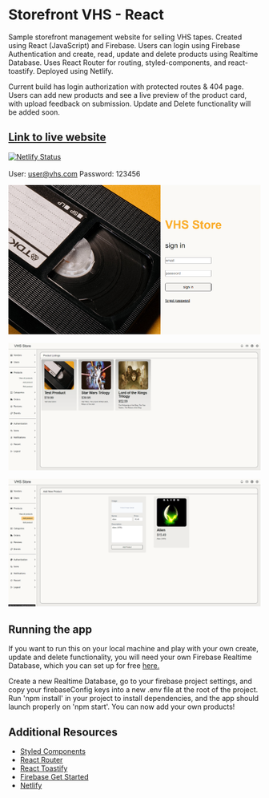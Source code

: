 # Storefront VHS - React
Sample storefront management website for selling VHS tapes. Created using React (JavaScript) and Firebase. Users can login using Firebase Authentication and create, read, update and delete products using Realtime Database. Uses React Router for routing, styled-components, and react-toastify. Deployed using Netlify.

Current build has login authorization with protected routes & 404 page. Users can add new products and see a live preview of the product card, with upload feedback on submission. Update and Delete functionality will be added soon.

## [Link to live website](https://vhs-store-react.netlify.app/)
[![Netlify Status](https://api.netlify.com/api/v1/badges/0b27a26d-e2c7-484f-87ae-71fa4064f770/deploy-status)](https://app.netlify.com/sites/vhs-store-react/deploys)
\
\
User: user@vhs.com
Password: 123456

![Screenshot of user login](/src/assets/images/login-screenshot.png)

![Screenshot of dashboard](/src/assets/images/dashboard-screenshot.png)

![Screenshot of add product](/src/assets/images/add-screenshot.png)

## Running the app
If you want to run this on your local machine and play with your own create, update and delete functionality, you will need your own Firebase Realtime Database, which you can set up for free [here.](https://firebase.google.com/)

Create a new Realtime Database, go to your firebase project settings, and copy your firebaseConfig keys into a new .env file at the root of the project. Run 'npm install' in your project to install dependencies, and the app should launch properly on 'npm start'. You can now add your own products!

## Additional Resources
* [Styled Components](https://styled-components.com/)
* [React Router](https://reactrouter.com/)
* [React Toastify](https://www.npmjs.com/package/react-toastify)
* [Firebase Get Started](https://cloud.google.com/firestore/docs/client/get-firebase)
* [Netlify](https://www.netlify.com/)